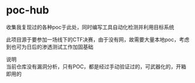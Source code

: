 # poc-hub
收集我复现过的各种poc于此处，同时编写工具自动化检测并利用目标系统

此项目源于要参加一场线下的CTF决赛，由于没有网，故需要大量本地poc，考虑到也可为日后的渗透测试工作加固基础

说明  
当前仓库没有漏洞分析，只有POC，都是经过手动验证过的，可武器化的，开箱即用的
